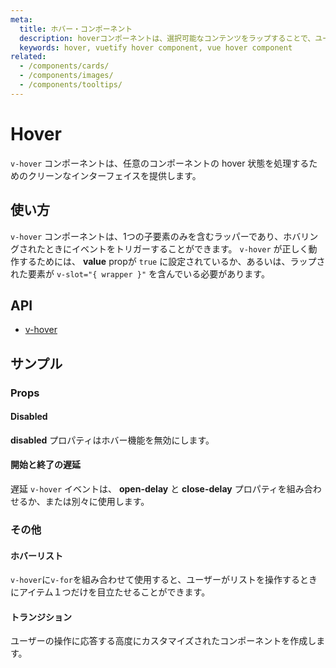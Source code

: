 ```yaml
---
meta:
  title: ホバー・コンポーネント
  description: hoverコンポーネントは、選択可能なコンテンツをラップすることで、ユーザーがホバーイベントを起こしたときに簡単に反応できるようにしています。
  keywords: hover, vuetify hover component, vue hover component
related:
  - /components/cards/
  - /components/images/
  - /components/tooltips/
---
```


# Hover

`v-hover` コンポーネントは、任意のコンポーネントの hover 状態を処理するためのクリーンなインターフェイスを提供します。

<entry-ad />

## 使い方

`v-hover` コンポーネントは、1つの子要素のみを含むラッパーであり、ホバリングされたときにイベントをトリガーすることができます。 `v-hover` が正しく動作するためには、 **value** propが `true` に設定されているか、あるいは、ラップされた要素が `v-slot="{ wrapper }"` を含んでいる必要があります。

<usage name="v-hover" />

## API

- [v-hover](/api/v-hover)

<inline-api page="components/hover" />

## サンプル

### Props

#### Disabled

**disabled** プロパティはホバー機能を無効にします。

<example file="v-hover/prop-disabled" />

#### 開始と終了の遅延

遅延 `v-hover` イベントは、 **open-delay** と **close-delay** プロパティを組み合わせるか、または別々に使用します。

<example file="v-hover/prop-open-and-close-delay" />

### その他

#### ホバーリスト

`v-hover`に`v-for`を組み合わせて使用​​すると、ユーザーがリストを操作するときにアイテム１つだけを目立たせることができます。

<example file="v-hover/misc-hover-list" />

#### トランジション

ユーザーの操作に応答する高度にカスタマイズされたコンポーネントを作成します。

<example file="v-hover/misc-transition" />

<backmatter />
